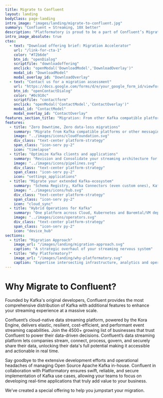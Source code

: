 ```yaml
---
title: Migrate to Confluent
layout: landing
bodyClass: page-landing
intro_image: "images/landing/migrate-to-confluent.jpg"
summary: "Confluent = Streaming, 10X better"
description: "Platformatory is proud to be a part of Confluent’s Migration Accelerator, which is designed to streamline the transition from traditional messaging systems or open-source Kafka deployments to Confluent. Together, Platformatory and Confluent aim to alleviate the challenges and complexities associated with migration, enabling your organization to undertake your data streaming journey with confidence."
intro_image_absolute: true
ctas:
  - text: "Download offering brief: Migration Accelerator"
    url: "/link-for-cta-1"
    color: "#72b6de"
    btn_id: "openDialog"
    scriptfile: "downloadoffering"
    onclick: "openModal('DownloadModel','DownloadOverlay')"
    modal_id: "DownloadModel"
    modal_overlay_id: "DownloadOverlay"
  - text: "Contact us for a migration assessment"
    url: "https://docs.google.com/forms/d/e/your_google_form_id/viewform?embedded=true"
    btn_id: "openContactDialog"
    color: "#0c910c"
    scriptfile: "contactform"
    onclick: "openModal('ContactModel','ContactOverlay')"
    modal_id: "ContactModel"
    modal_overlay_id: "ContactOverlay"
features_section_title: "Migration: From other Kafka compatible platforms or messaging systems"
features:
  - title: "Zero Downtime, Zero data-loss migrations"
    summary: "Migrate from Kafka compatible platforms or other messaging systems with no risk of disruption"
    image: "../images/icons/cloudfoundation.svg"
    div_class: "text-center platform-strategy"
    span_class: "icon-serv py-2"
    icon: "timelapse"
  - title: "Optimize Kafka clients and applications"
    summary: "Revision and Consolidate your streaming architecture for performance in the cloud, with opportunities in Flink, Kafka Streams, KSQL and Connect "
    image: "../images/icons/pipelines.svg"
    div_class: "text-center platform-strategy"
    span_class: "icon-serv py-2"
    icon: "settings_applications"
  - title: "Migrate your extended Kafka-ecosystem"
    summary: "Schema Registry, Kafka Connectors (even custom ones), Kafka Streams, KSQL and Flink"
    image: "../images/icons/hub.svg"
    div_class: "text-center platform-strategy"
    span_class: "icon-serv py-2"
    icon: "cloud_sync"
  - title: "Hybrid Operations for Kafka"
    summary: "One platform across Cloud, Kubernetes and Baremtal/VM deployments, with 24x7  support"
    image: "../images/icons/operators.svg"
    div_class: "text-center platform-strategy"
    span_class: "icon-serv py-2"
    icon: "device_hub"
sections:
  - title: "Migration Approach"
    image_url: "/images/landing/migration-approach.svg"
    caption: "A strategic overhaul of your streaming nervous system"
  - title: "Why Platformatory?"
    image_url: "/images/landing/why-platformatory.svg"
    caption: "Expertise intersecting infrastructure, analytics and operational data"
---
```


# Why Migrate to Confluent?

Founded by Kafka's original developers, Confluent provides the most comprehensive distribution of Kafka with additional features to enhance your streaming experience at a massive scale.

Confluent’s cloud-native data streaming platform, powered by the Kora Engine, delivers elastic, resilient, cost-efficient, and performant event streaming capabilities. Join the 4500+ growing list of businesses that trust Confluent to power their data-driven decisions. Confluent’s data streaming platform lets companies stream, connect, process, govern, and securely share their data, unlocking their data's full potential making it accessible and actionable in real time.

Say goodbye to the extensive development efforts and operational headaches of managing Open Source Apache Kafka in-house. Confluent in collaboration with Platformatory ensures swift, reliable, and secure implementation of Kafka use cases, allowing your teams to focus on developing real-time applications that truly add value to your business.

We’ve created a special offering to help you jumpstart your migration.
